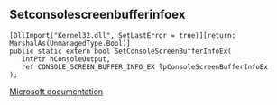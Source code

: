 ## Setconsolescreenbufferinfoex

```
[DllImport("Kernel32.dll", SetLastError = true)][return: MarshalAs(UnmanagedType.Bool)]
public static extern bool SetConsoleScreenBufferInfoEx(
   IntPtr hConsoleOutput,
   ref CONSOLE_SCREEN_BUFFER_INFO_EX lpConsoleScreenBufferInfoEx
);
```

[Microsoft documentation](https://docs.microsoft.com/en-us/windows/console/setconsolescreenbufferinfoex)
